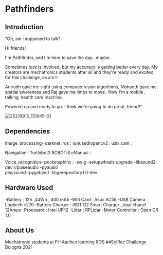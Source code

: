 # Pathfinders

## Introduction

"Oh, am I supposed to talk?

Hi friends!

I'm Pathfinder, and I'm here to save the day...maybe.

Sometimes luck is involved, but my accuracy is  getting better every day. My creators are mechatronics students after all and they're ready and excited for this challenge, as am I!

Anirudh gave me sight using computer vision algorithms, Nishanth gave me spatial awareness and Raj gave me limbs to move . Now I'm a mobile , talking, health care machine. 

Powered up and ready to go. I think we're going to do great, friend!"

![20210910_151045-01](https://user-images.githubusercontent.com/68809828/132990330-ae816b73-c3de-41e8-b588-db7a0f4c7f44.jpeg)



## Dependencies
Image_processing-
darknet_ros : 
(unused)opencv2 :
usb_cam :

Navigation-
Turtlebot3 ROBOTiS eManual : 

Voice_recognition-
pocketsphinx :
  -swig
  -setupwheels upgrade
  -libsound2-dev //pulseaudio
  -pyaudio  
playsound
  -pygobject
  -libgerepository1.0-dev


## Hardware Used
-Battery : 12V ,44Wh , 400 mAh
-Wifi Card : Asus AC56
-USB Camera : Logitech c270
-Battery Charger : iSDT D2 Smart Charger , dual chanel 12Amps
-Processor : Intel UP^2
-Lidar : RPLidar
-Motor Controller : Open CR 1.0

## About Us

Mechatronic students at FH Aachen learning ROS
##SciRoc Challenge Bologna 2021
